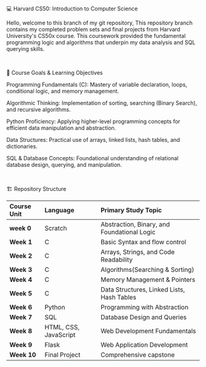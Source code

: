 💻 Harvard CS50: Introduction to Computer Science

Hello, welcome to this branch of my git repository, This repository branch contains my completed problem sets and final projects from Harvard University's CS50x course. This coursework provided the fundamental programming logic and algorithms that underpin my data analysis and SQL querying skills.

<br> 

🎯 Course Goals & Learning Objectives

Programming Fundamentals (C): Mastery of variable declaration, loops, conditional logic, and memory management.

Algorithmic Thinking: Implementation of sorting, searching (Binary Search), and recursive algorithms.

Python Proficiency: Applying higher-level programming concepts for efficient data manipulation and abstraction.

Data Structures: Practical use of arrays, linked lists, hash tables, and dictionaries.

SQL & Database Concepts: Foundational understanding of relational database design, querying, and manipulation.

<br>

🏗️ Repository Structure

| **Course Unit** | **Language** | **Primary Study Topic** |
| :--- | :--- | :--- |
| **week 0** | Scratch | Abstraction, Binary, and Foundational Logic |
| **Week 1** | C | Basic Syntax and flow control |
| **Week 2** | C | Arrays, Strings, and Code Readability |
| **Week 3** | C | Algorithms(Searching & Sorting) |
| **Week 4** | C | Memory Management & Pointers |
| **Week 5** | C | Data Structures, Linked Lists, Hash Tables | 
| **Week 6** | Python | Programming with Abstraction | 
| **Week 7** | SQL | Database Design and Queries | 
| **Week 8** | HTML, CSS, JavaScript | Web Development Fundamentals |
| **Week 9** | Flask | Web Application Development | 
| **Week 10** | Final Project | Comprehensive capstone | 
